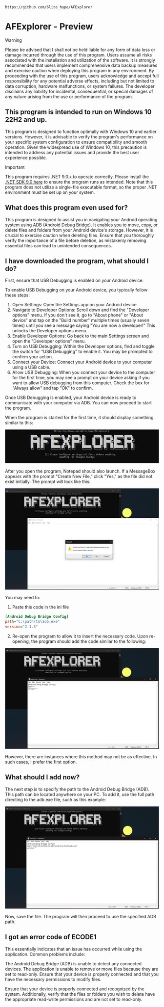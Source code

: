                                               https://github.com/6lite_hype/AFExplorer

# AFExplorer - Preview
> [!WARNING]
> Please be advised that I shall not be held liable for any form of data loss or damage incurred through the use of this program. Users assume all risks associated with the installation and utilization of the software. It is strongly recommended that users implement comprehensive data backup measures and exercise caution when deploying this program in any environment. By proceeding with the use of this program, users acknowledge and accept full responsibility for any potential adverse effects, including but not limited to data corruption, hardware malfunctions, or system failures. The developer disclaims any liability for incidental, consequential, or special damages of any nature arising from the use or performance of the program.

## This program is intended to run on Windows 10 22H2 and up.
This program is designed to function optimally with Windows 10 and earlier versions. However, it is advisable to verify the program's performance on your specific system configuration to ensure compatibility and smooth operation. Given the widespread use of Windows 10, this precaution is intended to address any potential issues and provide the best user experience possible.


> [!IMPORTANT]
> This program requires .NET 9.0.x to operate correctly. Please install the  [.NET SDK 9.0 here](https://dotnet.microsoft.com/en-us/download/dotnet/9.0) to ensure the program runs as intended. Note that this program does not utilize a single-file executable format, so the proper .NET environment must be set up on your system.

## What does this program even used for?
This program is designed to assist you in navigating your Android operating system using ADB (Android Debug Bridge). It enables you to move, copy, or delete files and folders from your Android device's storage. However, it is crucial to exercise caution when deleting files. Ensure that you thoroughly verify the importance of a file before deletion, as mistakenly removing essential files can lead to unintended consequences.

## I have downloaded the program, what should I do?
First, ensure that USB Debugging is enabled on your Android device.

To enable USB Debugging on your Android device, you typically follow these steps:

1. Open Settings: Open the Settings app on your Android device.
2. Navigate to Developer Options: Scroll down and find the "Developer options" menu. If you don't see it, go to "About phone" or "About device" and tap on the "Build number" multiple times (usually seven times) until you see a message saying "You are now a developer!" This unlocks the Developer options menu.
3. Enable Developer Options: Go back to the main Settings screen and open the "Developer options" menu.
4. Turn on USB Debugging: Within the Developer options, find and toggle the switch for "USB Debugging" to enable it. You may be prompted to confirm your action.
5. Connect your Device: Connect your Android device to your computer using a USB cable.
6. Allow USB Debugging: When you connect your device to the computer for the first time, you may see a prompt on your device asking if you want to allow USB debugging from this computer. Check the box for "Always allow" and tap "OK" to confirm.

Once USB Debugging is enabled, your Android device is ready to communicate with your computer via ADB. You can now proceed to start the program.

When the program is started for the first time, it should display something similar to this:

![](./assets/StartFirstTime.jpg)

After you open the program, Notepad should also launch. If a MessageBox appears with the prompt "Create New File," click "Yes," as the file did not exist initially. The prompt will look like this:

![](./assets/notepad_show.jpg)

You may need to:
1. Paste this code in the ini file
```ini
[Android Debug Bridge Config]
path="C:\path\to\adb.exe"
version="2.1.3"
```
2. Re-open the program to allow it to insert the necessary code. Upon re-opening, the program should add the code similar to the following:

![](./assets/program_reopened.jpg)

However, there are instances where this method may not be as effective. In such cases, I prefer the first option.

## What should I add now?
The next step is to specify the path to the Android Debug Bridge (ADB). This path can be located anywhere on your PC. To add it, use the full path directing to the adb.exe file, such as this example:

![](./assets/path_adb.jpg)

Now, save the file. The program will then proceed to use the specified ADB path.

## I got an error code of ECODE1
This essentially indicates that an issue has occurred while using the application. Common problems include:

The Android Debug Bridge (ADB) is unable to detect any connected devices.
The application is unable to remove or move files because they are set to read-only.
Ensure that your device is properly connected and that you have the necessary permissions to modify files.

  
Ensure that your device is properly connected and recognized by the system. Additionally, verify that the files or folders you wish to delete have the appropriate read-write permissions and are not set to read-only.
